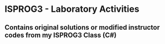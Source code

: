 # ISPROG3 - Laboratory Activities
## Contains original solutions or modified instructor codes from my ISPROG3 Class (C#)
